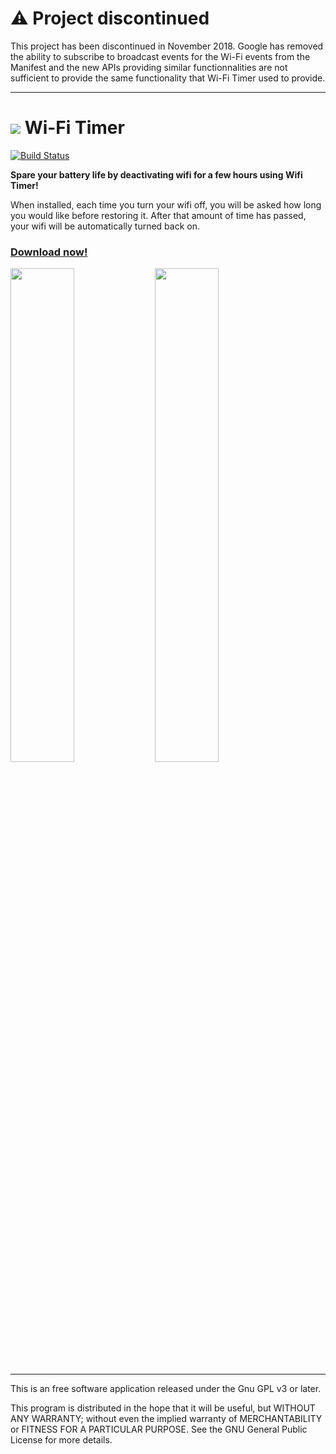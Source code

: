 # :warning: Project discontinued
This project has been discontinued in November 2018. Google has removed the ability to subscribe to broadcast events for the Wi-Fi events from the Manifest and the new APIs providing similar functionnalities are not sufficient to provide the same functionality that Wi-Fi Timer used to provide.

-------------------------------------------------------------------------------

![](graphics/ldpi/icon.png) Wi-Fi Timer
==========================================
[![Build Status](https://travis-ci.org/laurentsebag/android-wifi-timer.svg?branch=master)](https://travis-ci.org/laurentsebag/android-wifi-timer)

__Spare your battery life by deactivating wifi for a few hours using Wifi
Timer!__

When installed, each time you turn your wifi off, you will be asked how
long you would like before restoring it. After that amount of time has
passed, your wifi will be automatically turned back on.

### [Download now!](https://play.google.com/store/apps/details?id=org.laurentsebag.wifitimer)

<img src="graphics/screenshots/en/wifi-timer_dialog.png" width="45%">
<img src="graphics/screenshots/en/wifi-timer_notification.png" width="45%">

-------------------------------------------------------------------------------

This is an free software application released under the Gnu GPL v3 or later.

This program is distributed in the hope that it will be useful, but WITHOUT
ANY WARRANTY; without even the implied warranty of MERCHANTABILITY or FITNESS
FOR A PARTICULAR PURPOSE. See the GNU General Public License for more details.
